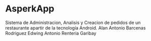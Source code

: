 # AsperkApp
Sistema de Administracion, Analisis y Creacion de pedidos de un restaurante apartir de la tecnología Android.
Alan Antonio Barcenas Rodriguez
Edwing Antonio Renteria Garibay
